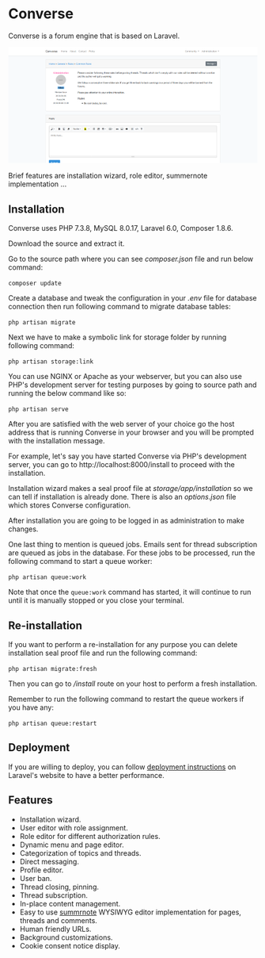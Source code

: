 # Converse

Converse is a forum engine that is based on Laravel.

![](screenshot.png)

Brief features are installation wizard, role editor, summernote implementation ...

## Installation

Converse uses PHP 7.3.8, MySQL 8.0.17, Laravel 6.0, Composer 1.8.6.

Download the source and extract it.

Go to the source path where you can see *composer.json* file and run below command:

`composer update`

Create a database and tweak the configuration in your *.env* file for database connection then run following command to migrate database tables:

`php artisan migrate`

Next we have to make a symbolic link for storage folder by running following command:

`php artisan storage:link`

You can use NGINX or Apache as your webserver, but you can also use PHP's development server for testing purposes by going to source path and running the below command like so:

`php artisan serve`

After you are satisfied with the web server of your choice go the host address that is running Converse in your browser and you will be prompted with the installation message.

For example, let's say you have started Converse via PHP's development server, you can go to http://localhost:8000/install to proceed with the installation.

Installation wizard makes a seal proof file at *storage/app/installation* so we can tell if installation is already done. There is also an *options.json* file which stores Converse configuration.

After installation you are going to be logged in as administration to make changes.

One last thing to mention is queued jobs. Emails sent for thread subscription are queued as jobs in the database. For these jobs to be processed, run the following command to start a queue worker:

`php artisan queue:work`

Note that once the `queue:work` command has started, it will continue to run until it is manually stopped or you close your terminal.

## Re-installation

If you want to perform a re-installation for any purpose you can delete installation seal proof file and run the following command:

`php artisan migrate:fresh`

Then you can go to */install* route on your host to perform a fresh installation.

Remember to run the following command to restart the queue workers if you have any:

`php artisan queue:restart`

## Deployment

If you are willing to deploy, you can follow [deployment instructions](https://laravel.com/docs/6.0/deployment) on Laravel's website to have a better performance.

## Features

- Installation wizard.
- User editor with role assignment.
- Role editor for different authorization rules.
- Dynamic menu and page editor.
- Categorization of topics and threads.
- Direct messaging.
- Profile editor.
- User ban.
- Thread closing, pinning.
- Thread subscription.
- In-place content management.
- Easy to use [summrnote](https://summernote.org/) WYSIWYG editor implementation for pages, threads and comments.
- Human friendly URLs.
- Background customizations.
- Cookie consent notice display.
